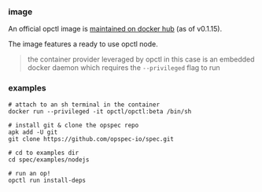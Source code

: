 ### image

An official opctl image is
[maintained on docker hub](https://hub.docker.com/r/opctl/opctl/) (as
of v0.1.15).

The image features a ready to use opctl node.

> the container provider leveraged by opctl in this case is an embedded
> docker daemon which requires the `--privileged` flag to run

### examples

```shell
# attach to an sh terminal in the container
docker run --privileged -it opctl/opctl:beta /bin/sh

# install git & clone the opspec repo
apk add -U git
git clone https://github.com/opspec-io/spec.git

# cd to examples dir
cd spec/examples/nodejs

# run an op!
opctl run install-deps
```

